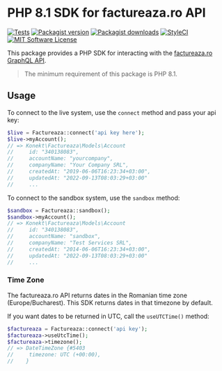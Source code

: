 # PHP 8.1 SDK for factureaza.ro API

[![Tests](https://img.shields.io/github/workflow/status/artkonekt/factureaza-sdk/tests/master?style=flat-square)](https://github.com/artkonekt/factureaza-sdk/actions?query=workflow%3Atests)
[![Packagist version](https://img.shields.io/packagist/v/konekt/factureaza-sdk.svg?style=flat-square)](https://packagist.org/packages/konekt/factureaza-sdk)
[![Packagist downloads](https://img.shields.io/packagist/dt/konekt/factureaza-sdk.svg?style=flat-square)](https://packagist.org/packages/konekt/factureaza-sdk)
[![StyleCI](https://styleci.io/repos/537435324/shield?branch=master)](https://styleci.io/repos/537435324)
[![MIT Software License](https://img.shields.io/badge/license-MIT-blue.svg?style=flat-square)](LICENSE.md)

This package provides a PHP SDK for interacting with the [factureaza.ro GraphQL API](https://factureaza.ro/documentatie-api).

> The minimum requirement of this package is PHP 8.1.

## Usage

To connect to the live system, use the `connect` method and pass your api key:

```php
$live = Factureaza::connect('api key here');
$live->myAccount();
// => Konekt\Factureaza\Models\Account
//     id: "340138083",
//     accountName: "yourcompany",
//     companyName: "Your Company SRL",
//     createdAt: "2019-06-06T16:23:34+03:00",
//     updatedAt: "2022-09-13T08:03:29+03:00"
//     ...
```

To connect to the sandbox system, use the `sandbox` method:

```php
$sandbox = Factureaza::sandbox();
$sandbox->myAccount();
// => Konekt\Factureaza\Models\Account
//     id: "340138083",
//     accountName: "sandbox",
//     companyName: "Test Services SRL",
//     createdAt: "2014-06-06T16:23:34+03:00",
//     updatedAt: "2022-09-13T08:03:29+03:00"
//     ...
```

### Time Zone

The factureaza.ro API returns dates in the Romanian time zone (Europe/Bucharest).
This SDK returns dates in that timezone by default.

If you want dates to be returned in UTC, call the `useUTCTime()` method:

```php
$factureaza = Factureaza::connect('api key');
$factureaza->useUtcTime();
$factureaza->timezone();
// => DateTimeZone {#5403
//     timezone: UTC (+00:00),
//    }
```
